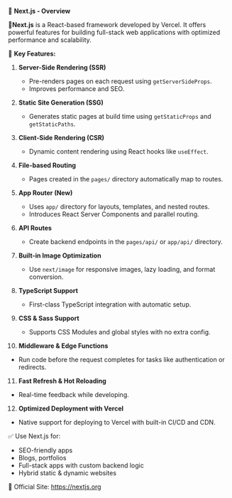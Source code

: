 📝 **Next.js - Overview**

📌**Next.js** is a React-based framework developed by Vercel. It offers powerful features for building full-stack web applications with optimized performance and scalability.

🔹 **Key Features:**

1. **Server-Side Rendering (SSR)**
   - Pre-renders pages on each request using `getServerSideProps`.
   - Improves performance and SEO.

2. **Static Site Generation (SSG)**
   - Generates static pages at build time using `getStaticProps` and `getStaticPaths`.

3. **Client-Side Rendering (CSR)**
   - Dynamic content rendering using React hooks like `useEffect`.

4. **File-based Routing**
   - Pages created in the `pages/` directory automatically map to routes.

5. **App Router (New)**
   - Uses `app/` directory for layouts, templates, and nested routes.
   - Introduces React Server Components and parallel routing.

6. **API Routes**
   - Create backend endpoints in the `pages/api/` or `app/api/` directory.

7. **Built-in Image Optimization**
   - Use `next/image` for responsive images, lazy loading, and format conversion.

8. **TypeScript Support**
   - First-class TypeScript integration with automatic setup.

9. **CSS & Sass Support**
   - Supports CSS Modules and global styles with no extra config.

10. **Middleware & Edge Functions**
  - Run code before the request completes for tasks like authentication or redirects.

11. **Fast Refresh & Hot Reloading**
  - Real-time feedback while developing.

12. **Optimized Deployment with Vercel**
  - Native support for deploying to Vercel with built-in CI/CD and CDN.

✅ Use Next.js for:
- SEO-friendly apps
- Blogs, portfolios
- Full-stack apps with custom backend logic
- Hybrid static & dynamic websites

🔗 Official Site: https://nextjs.org